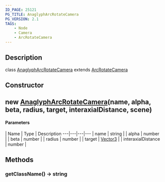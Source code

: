 ```yaml
---
ID_PAGE: 25121
PG_TITLE: AnaglyphArcRotateCamera
PG_VERSION: 2.1
TAGS:
    - Node
    - Camera
    - ArcRotateCamera
---
```

## Description

class [AnaglyphArcRotateCamera](/classes/3.1/AnaglyphArcRotateCamera) extends [ArcRotateCamera](/classes/3.1/ArcRotateCamera)



## Constructor

## new [AnaglyphArcRotateCamera](/classes/3.1/AnaglyphArcRotateCamera)(name, alpha, beta, radius, target, interaxialDistance, scene)



#### Parameters
 | Name | Type | Description
---|---|---|---
 | name | string | 
 | alpha | number | 
 | beta | number | 
 | radius | number | 
 | target | [Vector3](/classes/3.1/Vector3) | 
 | interaxialDistance | number | 
## Methods

### getClassName() &rarr; string


